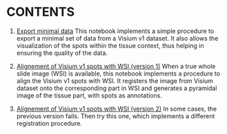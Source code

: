CONTENTS
========

1. [Export minimal data](export_minimal_data.ipynb)
This notebook implements a simple procedure to export a minimal set of data from a Visium v1 dataset. It also allows the visualization of the spots within the
tissue context, thus helping in ensuring the quality of the data.

2. [Alignement of Visium v1 spots with WSI (version 1)](map_visium_v1_spots-1.ipynb)
When a true whole slide image (WSI) is available, this notebook implements a procedure to align the Visium v1 spots with WSI. It registers the image from Visium dataset onto the corresponding part in WSI and generates a
pyramidal image of the tissue part, with spots as annotations.

3. [Alignement of Visium v1 spots with WSI (version 2)](map_visium_v1_spots-2.ipynb)
In some cases, the previous version fails. Then try this one, which implements a different registration procedure.